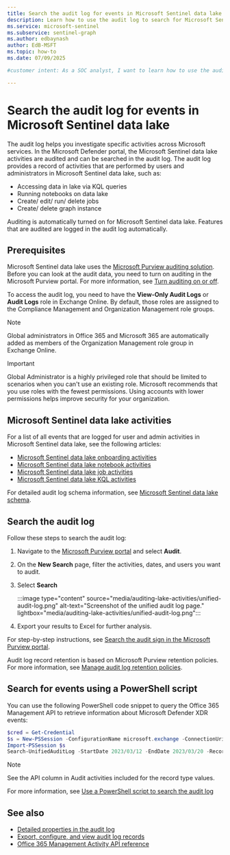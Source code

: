 ```yaml
---
title: Search the audit log for events in Microsoft Sentinel data lake
description: Learn how to use the audit log to search for Microsoft Sentinel data lake activities to help with investigation.
ms.service: microsoft-sentinel
ms.subservice: sentinel-graph
ms.author: edbaynash
author: EdB-MSFT
ms.topic: how-to
ms.date: 07/09/2025

#customer intent: As a SOC analyst, I want to learn how to use the audit log to search for Microsoft Sentinel data lake activities to help with investigation.

---
```


# Search the audit log for events in Microsoft Sentinel data lake


The audit log helps you investigate specific activities across Microsoft services. In the Microsoft Defender portal, the Microsoft Sentinel data lake activities are audited and can be searched in the audit log. The audit log provides a record of activities that are performed by users and administrators in Microsoft Sentinel data lake, such as:
+ Accessing data in lake via KQL queries
+ Running notebooks on data lake
+ Create/ edit/ run/ delete jobs 
+ Create/ delete graph instance


Auditing is automatically turned on for Microsoft Sentinel data lake. Features that are audited are logged in the audit log automatically.

## Prerequisites
Microsoft Sentinel data lake uses the [Microsoft Purview auditing solution](/purview/audit-solutions-overview). Before you can look at the audit data, you need to turn on auditing in the Microsoft Purview portal. For more information, see [Turn auditing on or off](/purview/audit-log-enable-disable). 
 
To access the audit log, you need to have the **View-Only Audit Logs** or **Audit Logs** role in Exchange Online. By default, those roles are assigned to the Compliance Management and Organization Management role groups.

> [!NOTE]
> Global administrators in Office 365 and Microsoft 365 are automatically added as members of the Organization Management role group in Exchange Online.


> [!IMPORTANT]
> Global Administrator is a highly privileged role that should be limited to scenarios when you can't use an existing role. Microsoft recommends that you use roles with the fewest permissions. Using accounts with lower permissions helps improve security for your organization.

## Microsoft Sentinel data lake activities

For a list of all events that are logged for user and admin activities in Microsoft Sentinel data lake, see the following articles:

+ [Microsoft Sentinel data lake onboarding activities](/purview/audit-log-activities#microsoft-sentinel-data-lake-onboarding-activities)
+ [Microsoft Sentinel data lake notebook activities](/purview/audit-log-activities#microsoft-sentinel-data-lake-notebook-activities)
+ [Microsoft Sentinel data lake job activities](/purview/audit-log-activities#microsoft-sentinel-data-lake-job-activities)
+ [Microsoft Sentinel data lake KQL activities](/purview/audit-log-activities#microsoft-sentinel-data-lake-kql-activities)

For detailed audit log schema information, see [Microsoft Sentinel data lake schema](https://aka.ms/sentinel-lake-audit-schema).

## Search the audit log

Follow these steps to search the audit log:

1. Navigate to the  [Microsoft Purview portal](https://purview.microsoft.com) and select **Audit**.


1. On the **New Search** page, filter the activities, dates, and users you want to audit.
1. Select **Search**

   :::image type="content" source="media/auditing-lake-activities/unified-audit-log.png" alt-text="Screenshot of the unified audit log page." lightbox="media/auditing-lake-activities/unified-audit-log.png":::

1. Export your results to Excel for further analysis.

For step-by-step instructions, see [Search the audit sign in the Microsoft Purview portal](/purview/audit-new-search).

Audit log record retention is based on Microsoft Purview retention policies. For more information, see [Manage audit log retention policies](/purview/audit-log-retention-policies).




## Search for events using a PowerShell script

You can use the following PowerShell code snippet to query the Office 365 Management API to retrieve information about Microsoft Defender XDR events:

```PowerShell
$cred = Get-Credential
$s = New-PSSession -ConfigurationName microsoft.exchange -ConnectionUri https://outlook.office365.com/powershell-liveid/ -Credential $cred -Authentication Basic -AllowRedirection 
Import-PSSession $s
Search-UnifiedAuditLog -StartDate 2023/03/12 -EndDate 2023/03/20 -RecordType <ID>
```

>[!NOTE]
> See the API column in Audit activities included for the record type values.

For more information, see [Use a PowerShell script to search the audit log](/purview/audit-log-search-script)

## See also

- [Detailed properties in the audit log](/purview/audit-log-detailed-properties)
- [Export, configure, and view audit log records](/purview/audit-log-export-records)
- [Office 365 Management Activity API reference](/office/office-365-management-api/office-365-management-activity-api-reference)
